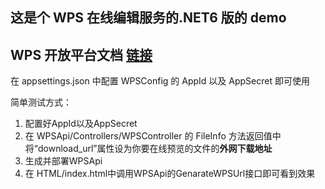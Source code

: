 ## 这是个 WPS 在线编辑服务的.NET6 版的 demo



## WPS 开放平台文档 [链接](https://open.wps.cn/docs/wwo/access/api-list)

在 appsettings.json 中配置 WPSConfig 的 AppId 以及 AppSecret 即可使用

简单测试方式：
1. 配置好AppId以及AppSecret
2. 在 WPSApi/Controllers/WPSController 的 FileInfo 方法返回值中将“download_url”属性设为你要在线预览的文件的**外网下载地址**
3. 生成并部署WPSApi
4. 在 HTML/index.html中调用WPSApi的GenarateWPSUrl接口即可看到效果
